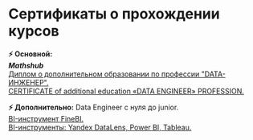 # Сертификаты о прохождении курсов
**⚡ Основной:**  
***Mathshub***  
[Диплом о дополнительном образовании по профессии "DATA-ИНЖЕНЕР".](https://github.com/brrndalex/Data-Engineer-Projects/blob/main/%D0%A1%D0%B5%D1%80%D1%82%D0%B8%D1%84%D0%B8%D0%BA%D0%B0%D1%82%D1%8B%20%D0%BE%20%D0%BF%D1%80%D0%BE%D1%85%D0%BE%D0%B6%D0%B4%D0%B5%D0%BD%D0%B8%D0%B8%20%D0%BA%D1%83%D1%80%D1%81%D0%BE%D0%B2/%D0%94%D0%B8%D0%BF%D0%BB%D0%BE%D0%BC%20DE%20%D0%BC%D1%8D%D1%81%D1%85%D0%B0%D0%B1(ru)_page-0001.jpg)  
[CERTIFICATE of additional education «DATA ENGINEER» PROFESSION.](https://github.com/brrndalex/Data-Engineer-Projects/blob/main/%D0%A1%D0%B5%D1%80%D1%82%D0%B8%D1%84%D0%B8%D0%BA%D0%B0%D1%82%D1%8B%20%D0%BE%20%D0%BF%D1%80%D0%BE%D1%85%D0%BE%D0%B6%D0%B4%D0%B5%D0%BD%D0%B8%D0%B8%20%D0%BA%D1%83%D1%80%D1%81%D0%BE%D0%B2/%D0%94%D0%B8%D0%BF%D0%BB%D0%BE%D0%BC%20DE%20mathhub(en)_page-0001.jpg)

**⚡ Дополнительно:**
Data Engineer с нуля до junior.      
[BI-инструмент FineBI.](https://github.com/brrndalex/Data-Engineer-Projects/blob/main/%D0%A1%D0%B5%D1%80%D1%82%D0%B8%D1%84%D0%B8%D0%BA%D0%B0%D1%82%D1%8B%20%D0%BE%20%D0%BF%D1%80%D0%BE%D1%85%D0%BE%D0%B6%D0%B4%D0%B5%D0%BD%D0%B8%D0%B8%20%D0%BA%D1%83%D1%80%D1%81%D0%BE%D0%B2/%D0%A4%D0%B8%D0%BB%D0%BE%D0%BD%D0%B5%D0%BD%D0%BA%D0%BE%D0%90%D0%BB%D0%B5%D0%BA%D1%81%D0%B0%D0%BD%D0%B4%D1%80FineBI_Dev_page-0001.jpg)  
[BI-инструменты: Yandex DataLens, Power BI, Tableau.](https://github.com/brrndalex/Data-Engineer-Projects/blob/main/%D0%A1%D0%B5%D1%80%D1%82%D0%B8%D1%84%D0%B8%D0%BA%D0%B0%D1%82%D1%8B%20%D0%BE%20%D0%BF%D1%80%D0%BE%D1%85%D0%BE%D0%B6%D0%B4%D0%B5%D0%BD%D0%B8%D0%B8%20%D0%BA%D1%83%D1%80%D1%81%D0%BE%D0%B2/certificate%20bi-%D0%B8%D0%BD%D1%81%D1%82%D1%80%D1%83%D0%BC%D0%B5%D0%BD%D1%82_page-0001.jpg) 
